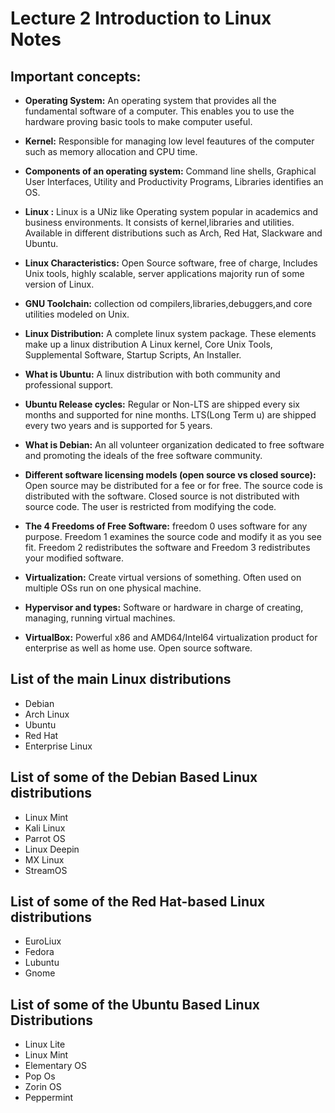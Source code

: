 # Lecture 2 Introduction to Linux Notes

## Important concepts:
* **Operating System:** An operating system that provides all the fundamental software of a computer. This enables you to use the hardware proving basic tools to make computer useful.
  
* **Kernel:** Responsible for managing low level feautures of the computer such as memory allocation and CPU time.
  
* **Components of an operating system:**
  Command line shells, Graphical User Interfaces, Utility and Productivity Programs, Libraries identifies an OS.

* **Linux :** Linux is a UNiz like Operating system popular in academics and business environments. It consists of kernel,libraries and utilities. Available in different distributions such as Arch, Red Hat, Slackware and Ubuntu.
  
* **Linux Characteristics:** Open Source software, free of charge, Includes Unix tools, highly scalable, server applications majority run of some version of Linux.
  
* **GNU Toolchain:** collection od compilers,libraries,debuggers,and core utilities modeled on Unix.
  
* **Linux Distribution:** A complete linux system package. These elements make up a linux distribution A Linux kernel, Core Unix Tools, Supplemental Software, Startup Scripts, An Installer.
  
* **What is Ubuntu:** A linux distribution with both community and professional support.

* **Ubuntu Release cycles:** Regular or Non-LTS are shipped every six months and supported for nine months. LTS(Long Term u) are shipped every two years and is supported for 5 years. 
  
* **What is Debian:** An all volunteer organization dedicated to free software and promoting the ideals of the free software community. 
  
* **Different software licensing models (open source vs closed source):** Open source may be distributed for a fee or for free. The source code is distributed with the software. Closed source is not distributed with source code. The user is restricted from modifying the code.
  
* **The 4 Freedoms of Free Software:** freedom 0 uses software for any purpose. Freedom 1 examines the source code and modify it as you see fit. Freedom 2 redistributes the software and Freedom 3 redistributes your modified software.
  
* **Virtualization:** Create virtual versions of something. Often used on multiple OSs run on one physical machine. 
  
* **Hypervisor and types:** Software or hardware in charge of creating, managing, running virtual machines. 
  
* **VirtualBox:** Powerful x86 and AMD64/Intel64 virtualization product for enterprise as well as home use. Open source software.

## List of the main Linux distributions
* Debian
* Arch Linux
* Ubuntu
* Red Hat 
* Enterprise Linux

## List of some of the Debian Based Linux distributions
* Linux Mint
* Kali Linux
* Parrot OS
* Linux Deepin
* MX Linux
* StreamOS

## List of some of the Red Hat-based Linux distributions
* EuroLiux
* Fedora
* Lubuntu
* Gnome

## List of some of the Ubuntu Based Linux Distributions 
* Linux Lite
* Linux Mint
*  Elementary OS
*  Pop Os
*  Zorin OS
*  Peppermint

